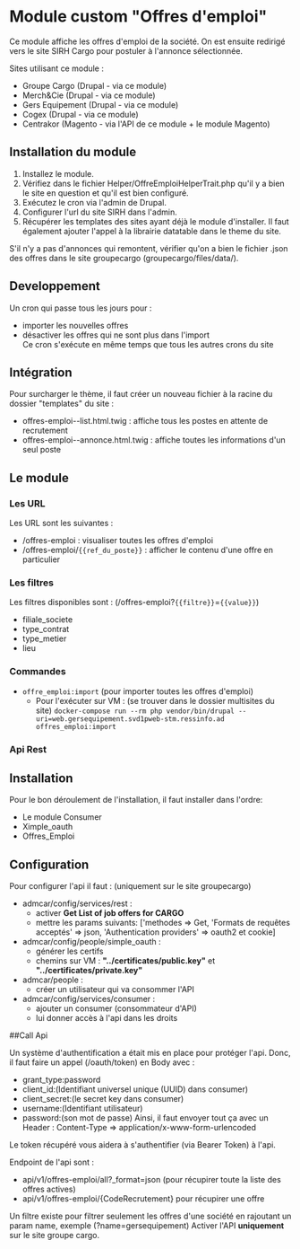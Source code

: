 # Module custom "Offres d'emploi"  
  
Ce module affiche les offres d'emploi de la société. On est ensuite redirigé vers le site SIRH Cargo
pour postuler à l'annonce sélectionnée.

Sites utilisant ce module :
- Groupe Cargo (Drupal - via ce module)
- Merch&Cie (Drupal - via ce module)
- Gers Equipement (Drupal - via ce module)
- Cogex (Drupal - via ce module)
- Centrakor (Magento - via l'API de ce module + le module Magento)
  
## Installation du module

1. Installez le module.
2. Vérifiez dans le fichier Helper/OffreEmploiHelperTrait.php qu'il y a bien le site en question
et qu'il est bien configuré.
3. Exécutez le cron via l'admin de Drupal.
4. Configurer l'url du site SIRH dans l'admin.
5. Récupérer les templates des sites ayant déjà le module d'installer.
Il faut également ajouter l'appel à la librairie datatable dans le theme du site.

S'il n'y a pas d'annonces qui remontent, vérifier qu'on a bien le fichier .json des offres dans le site
groupecargo (groupecargo/files/data/).

## Developpement  
  
Un cron qui passe tous les jours pour :  
* importer les nouvelles offres  
* désactiver les offres qui ne sont plus dans l'import  
Ce cron s'exécute en même temps que tous les autres crons du site  
  
## Intégration  
  
Pour surcharger le thème, il faut créer un nouveau fichier à la racine du dossier "templates" du site :  
* offres-emploi--list.html.twig : affiche tous les postes en attente de recrutement  
* offres-emploi--annonce.html.twig : affiche toutes les informations d'un seul poste  
  
## Le module  
  
### Les URL  
  
Les URL sont les suivantes :  
* /offres-emploi : visualiser toutes les offres d'emploi  
* /offres-emploi/`{{ref_du_poste}}` : afficher le contenu d'une offre en particulier  
  
### Les filtres  
  
Les filtres disponibles sont : (/offres-emploi?`{{filtre}}`=`{{value}}`)  
* filiale_societe  
* type_contrat  
* type_metier  
* lieu  
  
### Commandes  

* ``offre_emploi:import`` (pour importer toutes les offres d'emploi)
    * Pour l'exécuter sur VM : (se trouver dans le dossier multisites du site)
    ``docker-compose run --rm php vendor/bin/drupal --uri=web.gersequipement.svd1pweb-stm.ressinfo.ad offres_emploi:import``

### Api Rest

## Installation

Pour le bon déroulement de l'installation, il faut installer dans l'ordre:
 - Le module Consumer
 - Ximple_oauth
 - Offres_Emploi

## Configuration

Pour configurer l'api il faut : (uniquement sur le site groupecargo)
 - admcar/config/services/rest :
    * activer **Get List of job offers for CARGO**
    * mettre les params suivants: ['methodes => Get, 'Formats de requêtes acceptés' => json, 'Authentication providers' => oauth2 et cookie]
 - admcar/config/people/simple_oauth :
    * générer les certifs
    * chemins sur VM : **"../certificates/public.key"** et **"../certificates/private.key"**
 - admcar/people :
    * créer un utilisateur qui va consommer l'API
 - admcar/config/services/consumer :
    * ajouter un consumer (consommateur d'API)
    * lui donner accès à l'api dans les droits

##Call Api

Un système d'authentification a était mis en place pour protéger l'api. Donc, il faut faire un appel (/oauth/token) en Body avec : 
 - grant_type:password
 - client_id:(Identifiant universel unique (UUID) dans consumer)
 - client_secret:(le secret key dans consumer)
 - username:(Identifiant utilisateur)
 - password:(son mot de passe)
Ainsi, il faut envoyer tout ça avec un Header : Content-Type => application/x-www-form-urlencoded

Le token récupéré vous aidera à s'authentifier (via Bearer Token) à l'api. 

Endpoint de l'api sont : 
 - api/v1/offres-emploi/all?_format=json (pour récupirer toute la liste des offres actives) 
 - api/v1/offres-emploi/{CodeRecrutement} pour récupirer une offre
 
 
Un filtre existe pour filtrer seulement les offres d'une société en rajoutant un param name, exemple (?name=gersequipement)
Activer l'API **uniquement** sur le site groupe cargo. 